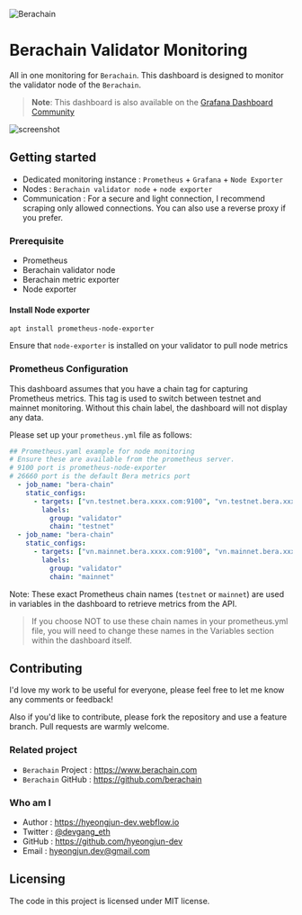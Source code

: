 ![Berachain](https://raw.githubusercontent.com/hyeongjun-dev/berachain-validator-monitoring/main/image/berachain.jpg)

# Berachain Validator Monitoring

All in one monitoring for `Berachain`.
This dashboard is designed to monitor the validator node of the `Berachain`.

> **Note**:
> This dashboard is also available on the [Grafana Dashboard Community](https://grafana.com/grafana/dashboards/20305-bera-chain-validator-monitoring)

![screenshot](https://raw.githubusercontent.com/hyeongjun-dev/berachain-validator-monitoring/main/image/screenshot.png)

## Getting started

- Dedicated monitoring instance : `Prometheus` + `Grafana` + `Node Exporter`
- Nodes : `Berachain validator node` + `node exporter`
- Communication : For a secure and light connection, I recommend scraping only allowed connections. You can also use a reverse proxy if you prefer.

### Prerequisite

- Prometheus
- Berachain validator node
- Berachain metric exporter
- Node exporter

#### Install Node exporter

```shell
apt install prometheus-node-exporter
```

Ensure that `node-exporter` is installed on your validator to pull node metrics

### Prometheus Configuration

This dashboard assumes that you have a chain tag for capturing Prometheus metrics. This tag is used to switch between testnet and mainnet monitoring. Without this chain label, the dashboard will not display any data.

Please set up your `prometheus.yml` file as follows:

```yaml
## Prometheus.yaml example for node monitoring
# Ensure these are available from the prometheus server.
# 9100 port is prometheus-node-exporter
# 26660 port is the default Bera metrics port
  - job_name: "bera-chain"
    static_configs:
      - targets: ["vn.testnet.bera.xxxx.com:9100", "vn.testnet.bera.xxxx.com:26660"]
        labels:
          group: "validator"
          chain: "testnet"
  - job_name: "bera-chain"
    static_configs:
      - targets: ["vn.mainnet.bera.xxxx.com:9100", "vn.mainnet.bera.xxxx.com:26660"]
        labels:
          group: "validator"
          chain: "mainnet"
```

Note: These exact Prometheus chain names (`testnet` or `mainnet`) are used in variables in the dashboard to retrieve metrics from the API.

> If you choose NOT to use these chain names in your prometheus.yml file, you will need to change these names in the Variables section within the dashboard itself.

## Contributing

I'd love my work to be useful for everyone, please feel free to let me know any comments or feedback!

Also if you'd like to contribute, please fork the repository and use a feature
branch. Pull requests are warmly welcome.

### Related project

- `Berachain` Project : https://www.berachain.com
- `Berachain` GitHub : https://github.com/berachain

### Who am I

- Author : https://hyeongjun-dev.webflow.io
- Twitter : [@devgang_eth](https://twitter.com/devgang_eth)
- GitHub : https://github.com/hyeongjun-dev
- Email : hyeongjun.dev@gmail.com

## Licensing

The code in this project is licensed under MIT license.